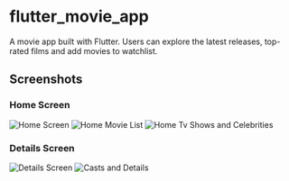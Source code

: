 # flutter_movie_app

A movie app built with Flutter. Users can explore the latest releases, top-rated films and 
add movies to watchlist. 

## Screenshots

### Home Screen
![Home Screen](assets/screenshots/home_screen_1.png)
![Home Movie List](assets/screenshots/home_screen_2.png)
![Home Tv Shows and Celebrities](assets/screenshots/home_screen_3.png)

### Details Screen
![Details Screen](assets/screenshots/movie_details_screen_1.png)
![Casts and Details](assets/screenshots/movie_details_screen_3.png)